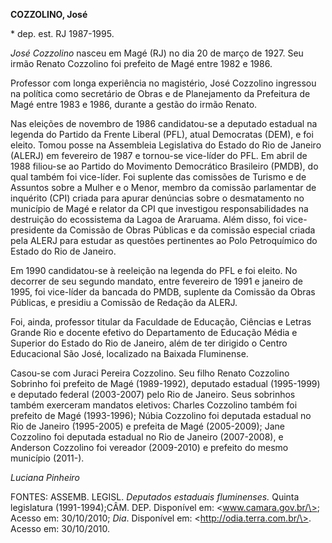 **COZZOLINO, José**

\* dep. est. RJ 1987-1995.

*José Cozzolino* nasceu em Magé (RJ) no dia 20 de março de 1927. Seu
irmão Renato Cozzolino foi prefeito de Magé entre 1982 e 1986.

Professor com longa experiência no magistério, José Cozzolino ingressou
na política como secretário de Obras e de Planejamento da Prefeitura de
Magé entre 1983 e 1986, durante a gestão do irmão Renato.

Nas eleições de novembro de 1986 candidatou-se a deputado estadual na
legenda do Partido da Frente Liberal (PFL), atual Democratas (DEM), e
foi eleito. Tomou posse na Assembleia Legislativa do Estado do Rio de
Janeiro (ALERJ) em fevereiro de 1987 e tornou-se vice-líder do PFL. Em
abril de 1988 filiou-se ao Partido do Movimento Democrático Brasileiro
(PMDB), do qual também foi vice-líder. Foi suplente das comissões de
Turismo e de Assuntos sobre a Mulher e o Menor, membro da comissão
parlamentar de inquérito (CPI) criada para apurar denúncias sobre o
desmatamento no município de Magé e relator da CPI que investigou
responsabilidades na destruição do ecossistema da Lagoa de Araruama.
Além disso, foi vice-presidente da Comissão de Obras Públicas e da
comissão especial criada pela ALERJ para estudar as questões pertinentes
ao Polo Petroquímico do Estado do Rio de Janeiro.

Em 1990 candidatou-se à reeleição na legenda do PFL e foi eleito. No
decorrer de seu segundo mandato, entre fevereiro de 1991 e janeiro de
1995, foi vice-líder da bancada do PMDB, suplente da Comissão da Obras
Públicas, e presidiu a Comissão de Redação da ALERJ.

Foi, ainda, professor titular da Faculdade de Educação, Ciências e
Letras Grande Rio e docente efetivo do Departamento de Educação Média e
Superior do Estado do Rio de Janeiro, além de ter dirigido o Centro
Educacional São José, localizado na Baixada Fluminense.

Casou-se com Juraci Pereira Cozzolino. Seu filho Renato Cozzolino
Sobrinho foi prefeito de Magé (1989-1992), deputado estadual (1995-1999)
e deputado federal (2003-2007) pelo Rio de Janeiro. Seus sobrinhos
também exerceram mandatos eletivos: Charles Cozzolino também foi
prefeito de Magé (1993-1996); Núbia Cozzolino foi deputada estadual no
Rio de Janeiro (1995-2005) e prefeita de Magé (2005-2009); Jane
Cozzolino foi deputada estadual no Rio de Janeiro (2007-2008), e
Anderson Cozzolino foi vereador (2009-2010) e prefeito do mesmo
município (2011-).

*Luciana Pinheiro*

FONTES: ASSEMB. LEGISL. *Deputados estaduais fluminenses.* Quinta
legislatura (1991-1994);CÂM. DEP. Disponível em: \<www.camara.gov.br/\>;
Acesso em: 30/10/2010; *Dia*. Disponível em:
\<http://odia.terra.com.br/\>. Acesso em: 30/10/2010.

